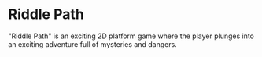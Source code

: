 # Riddle Path
 "Riddle Path" is an exciting 2D platform game where the player plunges into an exciting adventure full of mysteries and dangers.
